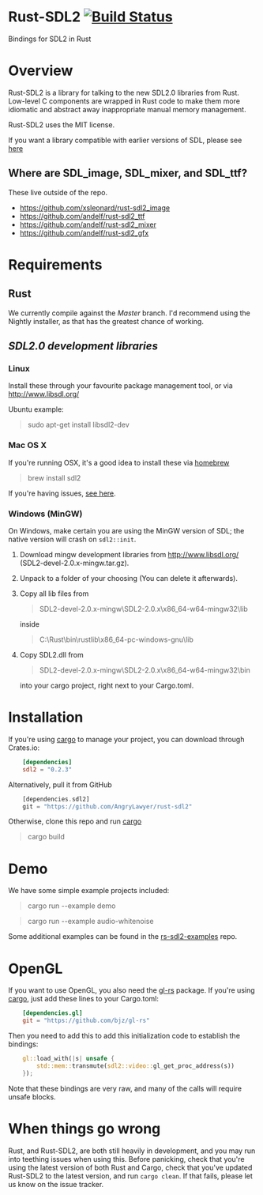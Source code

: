 # Rust-SDL2 [![Build Status][trav-ci-img]][trav-ci]

Bindings for SDL2 in Rust

# Overview

Rust-SDL2 is a library for talking to the new SDL2.0 libraries from Rust.
Low-level C components are wrapped in Rust code to make them more idiomatic and
abstract away inappropriate manual memory management.

Rust-SDL2 uses the MIT license.

If you want a library compatible with earlier versions of SDL, please see
[here][early-sdl]

## Where are SDL_image, SDL_mixer, and SDL_ttf?

These live outside of the repo.

* https://github.com/xsleonard/rust-sdl2_image
* https://github.com/andelf/rust-sdl2_ttf
* https://github.com/andelf/rust-sdl2_mixer
* https://github.com/andelf/rust-sdl2_gfx

# Requirements

## Rust

We currently compile against the *Master* branch. I'd recommend using the
Nightly installer, as that has the greatest chance of working.

## *SDL2.0  development libraries*
### Linux
Install these through your favourite package management tool, or via
http://www.libsdl.org/

Ubuntu example:
> sudo apt-get install libsdl2-dev

### Mac OS X
If you're running OSX, it's a good idea to install these via
[homebrew][homebrew]

> brew install sdl2

If you're having issues, [see here][pdev-issue].

### Windows (MinGW)
On Windows, make certain you are using the MinGW version of SDL; the native
version will crash on `sdl2::init`.

1. Download mingw development libraries from
http://www.libsdl.org/ (SDL2-devel-2.0.x-mingw.tar.gz).
2. Unpack to a folder of your choosing (You can delete it afterwards).
3. Copy all lib files from
    > SDL2-devel-2.0.x-mingw\SDL2-2.0.x\x86_64-w64-mingw32\lib

    inside
    > C:\Rust\bin\rustlib\x86_64-pc-windows-gnu\lib

4. Copy SDL2.dll from
    > SDL2-devel-2.0.x-mingw\SDL2-2.0.x\x86_64-w64-mingw32\bin

    into your cargo project, right next to your Cargo.toml.

# Installation

If you're using [cargo][crates] to manage your project, you can
download through Crates.io:

```toml
    [dependencies]
    sdl2 = "0.2.3"
```

Alternatively, pull it from GitHub

```rust
    [dependencies.sdl2]
    git = "https://github.com/AngryLawyer/rust-sdl2"
```

Otherwise, clone this repo and run [cargo][crates]

> cargo build

# Demo

We have some simple example projects included:

> cargo run --example demo

> cargo run --example audio-whitenoise

Some additional examples can be found in the
[rs-sdl2-examples][examples] repo.

# OpenGL

If you want to use OpenGL, you also need the
[gl-rs][gl-rs] package. If you're using
[cargo][crates], just add these lines to your Cargo.toml:

```toml
    [dependencies.gl]
    git = "https://github.com/bjz/gl-rs"
```

Then you need to add this to add this initialization code to establish the
bindings:

```rust
    gl::load_with(|s| unsafe {
        std::mem::transmute(sdl2::video::gl_get_proc_address(s))
    });
```

Note that these bindings are very raw, and many of the calls will require
unsafe blocks.

# When things go wrong
Rust, and Rust-SDL2, are both still heavily in development, and you may run
into teething issues when using this. Before panicking, check that you're using
the latest version of both Rust and Cargo, check that you've updated Rust-SDL2
to the latest version, and run `cargo clean`. If that fails, please let us know
on the issue tracker.

[trav-ci-img]: https://travis-ci.org/AngryLawyer/rust-sdl2.png?branch=master
[trav-ci]: https://travis-ci.org/AngryLawyer/rust-sdl2
[early-sdl]: https://github.com/brson/rust-sdl
[homebrew]: http://brew.sh/
[crates]: http://crates.io/
[examples]: https://github.com/jdeseno/rs-sdl2-examples
[gl-rs]: https://github.com/bjz/gl-rs
[pdev-issue]: https://github.com/PistonDevelopers/rust-empty/issues/175
